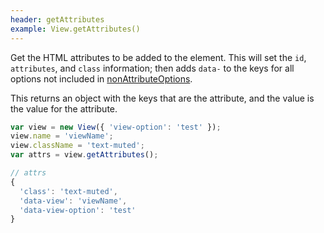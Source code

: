 ```yaml
---
header: getAttributes
example: View.getAttributes()
---
```


Get the HTML attributes to be added to the element.  This will set the `id`, `attributes`, and `class` information; then adds `data-` to the keys for all options not included in [nonAttributeOptions](#nonAttributeOptions).

This returns an object with the keys that are the attribute, and the value is the value for the attribute.

```js
var view = new View({ 'view-option': 'test' });
view.name = 'viewName';
view.className = 'text-muted';
var attrs = view.getAttributes();

// attrs
{
  'class': 'text-muted',
  'data-view': 'viewName',
  'data-view-option': 'test'
}
```
